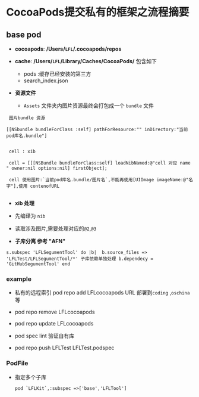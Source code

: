 # CocoaPods提交私有的框架之流程摘要

## base pod 

- **cocoapods**: **/Users/`LFL`/.cocoapods/repos**

- **cache**: **/Users/`LFL`/Library/Caches/CocoaPods/** 包含如下
	- pods :缓存已经安装的第三方
	- search_index.json 

 
- **资源文件**
	- `Assets` 文件夹内图片资源最终会打包成一个 `bundle` 文件

```
 图片bundle 资源 
 
[[NSbundle bundleForClass :self] pathForResource:"" inDirectory:"当前pod库名.bundle"]


 cell : xib  

 cell = [[[NSBundle bundleForClass:self] loadNibNamed:@"cell 对应 name " owner:nil options:nil] firstObject];
 
 cell 使用图片:`当前pod库名.bundle/图片名`,不能再使用[UIImage imageName:@"名字"],使用 contenofURL 


```
- **xib 处理** 
 - 先编译为 `nib`
 - 读取涉及图片,需要处理对应的`@2`,`@3`
 
 
 
- **子库分离 参考 "AFN"**
	
`s.subspec 'LFLSegumentTool' do |b| 
b.source_files => 'LFLTest/LFLSegumentTool/*'
子库依赖单独处理
b.dependecy = 'GitHubSegumentTool'
end`

### example 

- 私有的远程索引  pod repo add LFLcocoapods URL  部署到`coding` ,`oschina`等

- pod repo remove LFLcocoapods  

- pod repo update LFLcocoapods

- pod spec lint 验证自有库 

- pod repo push LFLTest LFLTest.podspec



### PodFile 

- 指定多个子库

	```
	pod `LFLKit`,:subspec =>['base','LFLTool']
	
	```
	





